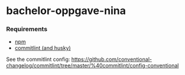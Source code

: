 # bachelor-oppgave-nina

### Requirements
- [npm](https://docs.npmjs.com/downloading-and-installing-node-js-and-npm)
- [commitlint (and husky)](https://commitlint.js.org/#/./guides-local-setup?id=guides-local-setup)


See the commitlint config:
https://github.com/conventional-changelog/commitlint/tree/master/%40commitlint/config-conventional